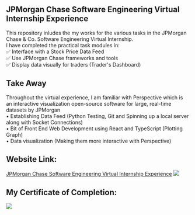 ## JPMorgan Chase Software Engineering Virtual Internship Experience
This repository inludes the my works for the various tasks in the JPMorgan Chase &amp; Co. Software Engineering Virtual Internship.<br>
I have completed the practical task modules in:<br>
✅ Interface with a Stock Price Data Feed<br>
✅ Use JPMorgan Chase frameworks and tools<br>
✅ Display data visually for traders (Trader's Dashboard)<br>

## Take Away
Throughout the virtual experience, I am familiar with Perspective which is an interactive visualization open-source software for large, real-time datasets by JPMorgan<br>
• Establishing Data Feed (Python Testing, Git and Spinning up a local server along with Socket Connections)<br>
• Bit of Front End Web Development using React and TypeScript  (Plotting Graph)<br>
• Data visualization (Making them more interactive with Perspective)<br>

## Website Link:
[JPMorgan Chase Software Engineering Virtual Internship Experience](https://www.insidesherpa.com/virtual-internships/R5iK7HMxJGBgaSbvk)
![](https://github.com/Haiweizhen/JPMorgan_Chase_Software_Engineering_Virtual_Internship_Experience/blob/master/intro.jpg)
## My Certificate of Completion:
![](https://github.com/Haiweizhen/JPMorgan_Chase_Software_Engineering_Virtual_Internship_Experience/blob/master/completion_certificate_imag.jpg)
